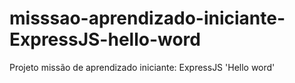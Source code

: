 # misssao-aprendizado-iniciante-ExpressJS-hello-word
Projeto missão de aprendizado iniciante: ExpressJS 'Hello word'

